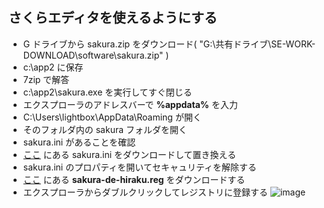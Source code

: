## さくらエディタを使えるようにする
- G ドライブから sakura.zip をダウンロード( "G:\共有ドライブ\SE-WORK-DOWNLOAD\software\sakura.zip" )
- c:\app2 に保存
- 7zip で解答
- c:\app2\sakura.exe を実行してすぐ閉じる
- エクスプローラのアドレスバーで **%appdata%** を入力
- C:\Users\lightbox\AppData\Roaming が開く
- そのフォルダ内の sakura フォルダを開く
- sakura.ini があることを確認
- [ここ](https://github.com/winofsql/subject-2022-software) にある sakura.ini をダウンロードして置き換える
- sakura.ini のプロパティを開いてセキャュリティを解除する
- [ここ](https://github.com/winofsql/subject-2022-software) にある **sakura-de-hiraku.reg** をダウンロードする
- エクスプローラからダブルクリックしてレジストリに登録する
![image](https://user-images.githubusercontent.com/1501327/163703311-6ddf852d-722d-489c-b93a-31426f7d2bc6.png)

